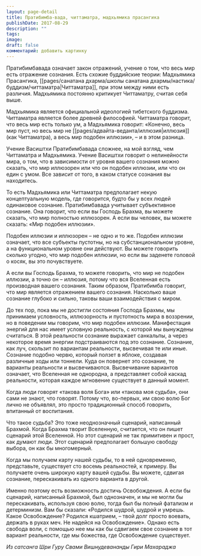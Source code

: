 ```yaml
---
layout: page-detail
title: Пратибимба-вада, читтаматра, мадхьямика прасангика
publishDate: 2017-08-29
description: ""
tags: 
image: 
draft: false
комментарий: добавить картинку
---
```


Пратибимбавада означает закон отражений, учение о том, что весь мир есть отражение сознания. Есть схожие буддийские теории: Мадхьямика Прасангика, [[pages/санатана дхарма/школы санатана дхармы/настика/буддизм/читтаматра|Читтаматра]], при этом между ними есть различия. Мадхьямика постоянно критикует Читтаматру, считая себя выше. 

Мадхьямика является официальной идеологией тибетского буддизма. Читтаматра является более древней философией. Читтаматра говорит, что весь мир есть только ум, а Мадхьямика говорит: «Конечно, весь мир пуст, но весь мир не [[pages/адвайта-веданта/иллюзия|иллюзия]] (как Читтаматра), а весь мир подобен иллюзии», – и в этом разница.

Учение Васиштхи Пратибимбавада сложнее, на мой взгляд, чем Читтаматра и Мадхьямика. Учение Васиштхи говорит о нелинейности мира, о том, что в зависимости от уровня вашего сознания можно сказать, что мир иллюзорен или что он подобен иллюзии, или что он един с умом. Все зависит от того, в каком статусе сознания вы находитесь. 

То есть Мадхьямика или Читтаматра предполагает некую концептуальную модель, где говорится, будто бы у всех людей одинаковое сознание. Пратибимбавада учитывает субъективное сознание. Она говорит, что если вы Господь Брахма, вы можете сказать, что мир полностью иллюзорен. А если вы человек, вы можете сказать: «Мир подобен иллюзии».

Подобен иллюзии и иллюзорен – не одно и то же. Подобен иллюзии означает, что все субъекты пустотны, но на субстанциональном уровне, а на функциональном уровне они действуют. Вы можете говорить сколько угодно, что мир подобен иллюзии, но если вы заденете головой о косяк, вы это почувствуете. 

А если вы Господь Брахма, то можете говорить, что мир не подобен иллюзии, а точно он – иллюзия, потому что вся Вселенная есть производная вашего сознания. Таким образом, Пратибимба говорит, что мир является отражением вашего сознания. Насколько ваше сознание глубоко и сильно, таковы ваши взаимодействия с миром.

До тех пор, пока мы не достигли состояния Господа Брахмы, мы принимаем условность, иллюзорность и пустотность мира в воззрении, но в поведении мы говорим, что мир подобен иллюзии. Манифестация энергий для нас имеет условную реальность, с которой мы вынуждены считаться. В этой реальности сознание выражает санкальпы, а через некоторое время энергии подстраиваются под это сознание. Сознание, как луч, скользит по вариантам реальности, высвечивая те или иные. Сознание подобно червю, который ползет в яблоке, создавая различные ходы или тоннели. Куда он повернет это сознание, те варианты реальности и высвечиваются. Высвечивание вариантов означает, что Вселенная не однородна, а представляет собой каскад реальности, которая каждое мгновение существует в данный момент.

Когда люди говорят «такова воля Бога» или «такова моя судьба», они сами не знают, что говорят. Потому что, во-первых, им свою волю Бог лично не объявлял, это просто традиционный способ говорить, впитанный от воспитания.

Что такое судьба? Это тоже неоднозначный сценарий, написанный Брахмой. Когда Брахма творит Вселенную, считается, что он пишет сценарий этой Вселенной. Но этот сценарий не так примитивен и прост, как думают люди. Этот сценарий предполагает большую свободу выбора, он как бы многомерный.

Когда мы получаем карту нашей судьбы, то в ней одновременно, представьте, существует сто восемь реальностей, к примеру. Вы получаете очень широкую карту вашей судьбы. Вы можете, сдвигая сознание, перескакивать из одного варианта в другой. 

Именно поэтому есть возможность достичь Освобождения. А если бы сценарий, написанный Брахмой, был однозначен, и мы не могли бы перескакивать, используя свою волю, тогда был бы полный фатализм и детерминизм. Вам бы сказали: «Родился шудрой, шудрой и умрешь. Какое Освобождение? Родился кшатрием, – твой долг просто воевать, держать в руках меч. Не надейся на Освобождение». Однако есть свобода воли, с помощью нее мы как бы сдвигаем свое сознание в тот вариант реальности, где мы божества, где Освобождение существует.

*Из сатсанга Шри Гуру Свами Вишнудевананды Гири Махараджа*

